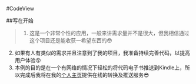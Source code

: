 #CodeView

##写在开始
>1. 这是一个非常个性的应用，一般来讲需求量并不是很大，但我相信通过这个项目还是能收获一希望东西的:flushed:
2. 如果有人有类似的需求并且注意到了我的项目，我准备持续完善代码，以提高用户体验:open_mouth:
3. 本例的目的是在一个有网络的情况下轻松的将代码电子书推送到Kindle上，所以完成后我将在我的[个人主页](http://alovez.cc)提供在线的转换及推送服务:sunglasses: